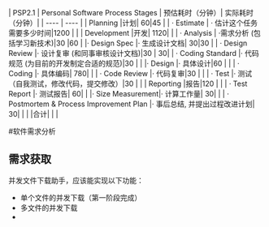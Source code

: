 |  PSP2.1  | Personal Software Process Stages  |  预估耗时（分钟）| 实际耗时（分钟）|
|  ----  | ----  |
| Planning |计划| 60|45 |
| · Estimate  | · 估计这个任务需要多少时间|1200 | |
| Development |开发| 1120| |
| · Analysis | ·需求分析 (包括学习新技术)|30 |60 |
|· Design Spec |· 生成设计文档| 30|30 |
| · Design Review |· 设计复审 (和同事审核设计文档)|30 | 30|
| · Coding Standard |· 代码规范 (为目前的开发制定合适的规范)|30 | |
|· Design |· 具体设计|60 | |
| · Coding |· 具体编码| 780| |
| · Code Review |· 代码复审|30 | |
| · Test |· 测试（自我测试，修改代码，提交修改）|30 | |
| Reporting |报告|120 | |
| · Test Report |· 测试报告| 60| |
|· Size Measurement|· 计算工作量| 30| |
| · Postmortem & Process Improvement Plan |· 事后总结, 并提出过程改进计划| 30| |
|  |合计| | |



#软件需求分析

## 需求获取

并发文件下载助手，应该能实现以下功能：

* 单个文件的并发下载（第一阶段完成）
* 多文件的并发下载
* 